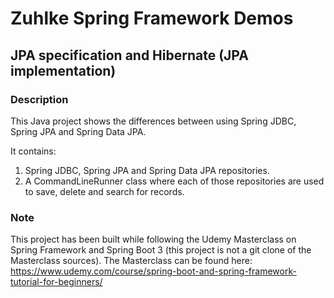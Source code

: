 # Zuhlke Spring Framework Demos
## JPA specification and Hibernate (JPA implementation)

### Description

This Java project shows the differences between using Spring JDBC, 
Spring JPA and Spring Data JPA.

It contains:
1. Spring JDBC, Spring JPA and Spring Data JPA repositories.
2. A CommandLineRunner class where each of those repositories are used to save, delete and search for records.

### Note

This project has been built while following the Udemy Masterclass on Spring Framework
and Spring Boot 3 (this project is not a git clone of the Masterclass sources).
The Masterclass can be found here:
https://www.udemy.com/course/spring-boot-and-spring-framework-tutorial-for-beginners/